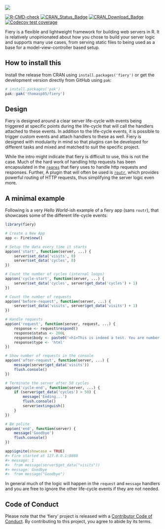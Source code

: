 
<!-- README.md is generated from README.Rmd. Please edit that file -->

<img src="man/figures/fiery.png"/>

<!-- badges: start -->

[![R-CMD-check](https://github.com/thomasp85/fiery/actions/workflows/R-CMD-check.yaml/badge.svg)](https://github.com/thomasp85/fiery/actions/workflows/R-CMD-check.yaml)
[![CRAN_Status_Badge](http://www.r-pkg.org/badges/version-ago/fiery)](https://cran.r-project.org/package=fiery)
[![CRAN_Download_Badge](http://cranlogs.r-pkg.org/badges/fiery)](https://cran.r-project.org/package=fiery)
[![Codecov test
coverage](https://codecov.io/gh/thomasp85/fiery/graph/badge.svg)](https://app.codecov.io/gh/thomasp85/fiery)
<!-- badges: end -->

Fiery is a flexible and lightweight framework for building web servers
in R. It is relatively unopinionated about how you chose to build your
server logic and supports many use cases, from serving static files to
being used as a base for a model-view-controller based setup.

## How to install this

Install the release from CRAN using `install.packages('fiery')` or get
the development version directly from GitHub using `pak`:

``` r
# install.packages('pak')
pak::pak('thomasp85/fiery')
```

## Design

Fiery is designed around a clear server life-cycle with events being
triggered at specific points during the life-cycle that will call the
handlers attached to these events. In addition to the life-cycle events,
it is possible to trigger custom events and attach handlers to these as
well. Fiery is designed with modularity in mind so that plugins can be
developed for different tasks and mixed and matched to suit the specific
project.

While the intro might indicate that fiery is difficult to use, this is
not the case. Much of the hard work of handling http requests has been
encapsulated in the [`reqres`](https://github.com/thomasp85/reqres) that
fiery uses to handle http requests and responses. Further, A plugin that
will often be used is [`routr`](https://github.com/thomasp85/routr),
which provides powerful routing of HTTP requests, thus simplifying the
server logic even more.

## A minimal example

Following is a very *Hello World*-ish example of a fiery app (sans
`routr`), that showcases some of the different life-cycle events:

``` r
library(fiery)

# Create a New App
app <- Fire$new()

# Setup the data every time it starts
app$on('start', function(server, ...) {
    server$set_data('visits', 0)
    server$set_data('cycles', 0)
})

# Count the number of cycles (internal loops)
app$on('cycle-start', function(server, ...) {
    server$set_data('cycles', server$get_data('cycles') + 1)
})

# Count the number of requests
app$on('before-request', function(server, ...) {
    server$set_data('visits', server$get_data('visits') + 1)
})

# Handle requests
app$on('request', function(server, request, ...) {
    response <- request$respond()
    response$status <- 200L
    response$body <- paste0('<h1>This is indeed a test. You are number ', server$get_data('visits'), '</h1>')
    response$type <- 'html'
})

# Show number of requests in the console
app$on('after-request', function(server, ...) {
    message(server$get_data('visits'))
    flush.console()
})

# Terminate the server after 50 cycles
app$on('cycle-end', function(server, ...) {
    if (server$get_data('cycles') > 50) {
        message('Ending...')
        flush.console()
        server$extinguish()
    }
})

# Be polite
app$on('end', function(server) {
    message('Goodbye')
    flush.console()
})

app$ignite(showcase = TRUE)
#> Fire started at 127.0.0.1:8080
#> message: 1
#>  from message(server$get_data("visits"))
#> message: Goodbye
#>  from message("Goodbye")
```

In general much of the logic will happen in the `request` and `message`
handlers and you are free to ignore the other life-cycle events if they
are not needed.

## Code of Conduct

Please note that the ‘fiery’ project is released with a [Contributor
Code of Conduct](https://fiery.data-imaginist.com/CODE_OF_CONDUCT.html).
By contributing to this project, you agree to abide by its terms.
